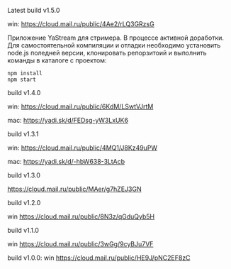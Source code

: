 Latest build v1.5.0

win: https://cloud.mail.ru/public/4Ae2/rLQ3GRzsG

Приложение YaStream для стримера. В процессе активной доработки.
Для самостоятельной компиляции и отладки необходимо установить node.js поледней версии,
клонировать репорзитоий и выполнить команды в каталоге с проектом:
```
npm install
npm start
```
build v1.4.0

win:  https://cloud.mail.ru/public/6KdM/LSwtVJrtM

mac:  https://yadi.sk/d/FEDsg-yW3LxUK6

build v1.3.1

win:  https://cloud.mail.ru/public/4MQ1/J8Kz49uPW

mac:  https://yadi.sk/d/-hbW638-3LtAcb

build v1.3.0

https://cloud.mail.ru/public/MAer/g7hZEJ3GN

build v1.2.0

win https://cloud.mail.ru/public/8N3z/qGduQyb5H

build v1.1.0

win https://cloud.mail.ru/public/3wGg/9cyBJu7VF

build v1.0.0:
win https://cloud.mail.ru/public/HE9J/pNC2EF8zC

